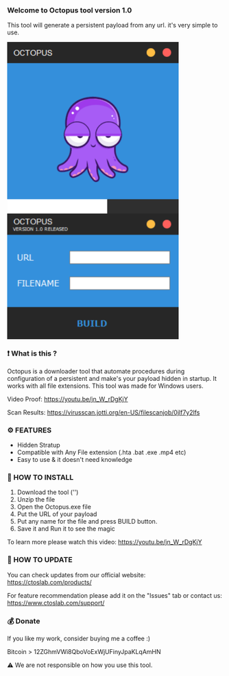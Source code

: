 ### Welcome to Octopus tool version 1.0

This tool will generate a persistent payload from any url. it's very simple to use.

<img src="Screenshots/Start.png" width=400 align="center">

<img src="Screenshots/End.png" width=400 align="center">

### ❗ What is this ?

Octopus is a downloader tool that automate procedures during configuration of a persistent and make's your payload hidden in startup. It works with all file extensions. This tool was made for Windows users.

Video Proof: https://youtu.be/jn_W_rDgKjY

Scan Results: https://virusscan.jotti.org/en-US/filescanjob/0jlf7y2lfs

### ⚙️ FEATURES

- Hidden Stratup
- Compatible with Any File extension (.hta .bat .exe .mp4 etc)
- Easy to use & it doesn't need knowledge

### 📖 HOW TO INSTALL

1. Download the tool ('')
2. Unzip the file
3. Open the Octopus.exe file
4. Put the URL of your payload
5. Put any name for the file and press BUILD button.
6. Save it and Run it to see the magic

To learn more please watch this video: https://youtu.be/jn_W_rDgKjY

### 📡 HOW TO UPDATE

You can check updates from our official website:
https://ctoslab.com/products/


For feature recommendation please add it on the "Issues" tab or contact us:
https://www.ctoslab.com/support/


### 💰 Donate

If you like my work, consider buying me a coffee :)

Bitcoin > 12ZGhmVWi8QboVoExWjUFinyJpaKLqAmHN

⚠️ We are not responsible on how you use this tool. 
